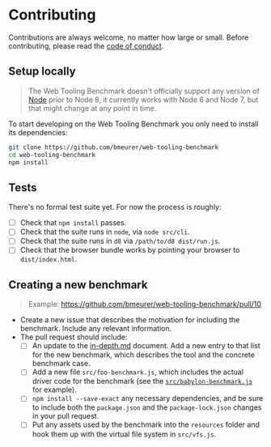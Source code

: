 # Contributing

Contributions are always welcome, no matter how large or small. Before
contributing, please read the
[code of conduct](https://github.com/bmeurer/web-tooling-benchmark/blob/master/CODE_OF_CONDUCT.md).

## Setup locally

> The Web Tooling Benchmark doesn't officially support any version of [Node](https://www.nodejs.org) prior to Node 8, it currently works with Node 6 and Node 7, but that might change at any point in time.

To start developing on the Web Tooling Benchmark you only need to install its dependencies:

```bash
git clone https://github.com/bmeurer/web-tooling-benchmark
cd web-tooling-benchmark
npm install
```

## Tests

There's no formal test suite yet. For now the process is roughly:

- [ ] Check that `npm install` passes.
- [ ] Check that the suite runs in `node`, via `node src/cli`.
- [ ] Check that the suite runs in `d8` via `/path/to/d8 dist/run.js`.
- [ ] Check that the browser bundle works by pointing your browser to `dist/index.html`.

## Creating a new benchmark

> Example: https://github.com/bmeurer/web-tooling-benchmark/pull/10

- Create a new issue that describes the motivation for including the benchmark. Include any relevant information.
- The pull request should include:
  - [ ] An update to the [in-depth.md](https://github.com/bmeurer/web-tooling-benchmark/blob/master/docs/in-depth.md) document. Add a new entry to that list for the new benchmark, which describes the tool and the concrete benchmark case.
  - [ ] Add a new file `src/foo-benchmark.js`, which includes the actual driver code for the benchmark (see the [`src/babylon-benchmark.js`](https://github.com/bmeurer/web-tooling-benchmark/blob/master/src/babylon-benchmark.js) for example).
  - [ ] `npm install --save-exact` any necessary dependencies, and be sure to include both the `package.json` and the `package-lock.json` changes in your pull request.
  - [ ] Put any assets used by the benchmark into the `resources` folder and hook them up with the virtual file system in `src/vfs.js`.
